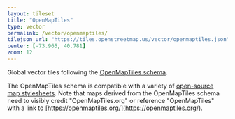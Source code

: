 ```yaml
---
layout: tileset
title: "OpenMapTiles"
type: vector
permalink: /vector/openmaptiles/
tilejson_url: "https://tiles.openstreetmap.us/vector/openmaptiles.json"
center: [-73.965, 40.781]
zoom: 12
---
```


Global vector tiles following the [OpenMapTiles schema](https://openmaptiles.org/schema/).

The OpenMapTiles schema is compatible with a variety of [open-source map stylesheets](https://openmaptiles.org/styles/). Note that maps derived from the OpenMapTiles schema need to visibly credit "OpenMapTiles.org" or reference "OpenMapTiles" with a link to [https://openmaptiles.org/](https://openmaptiles.org/).
